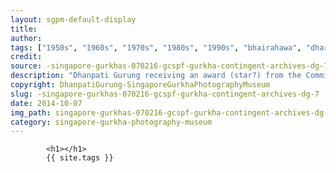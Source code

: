 ```yaml
---
layout: sgpm-default-display
title: 
author: 
tags: ["1950s", "1960s", "1970s", "1980s", "1990s", "bhairahawa", "dharan", "gurkhas", "kathmandu", "nepal", "pokhara", "singapore", "singapore gurkha archive", "singapore gurkha old photographs", "singapore gurkha photography museum", "singapore gurkhas"]
credit: 
source: -singapore-gurkhas-070216-gcspf-gurkha-contingent-archives-dg-7
description: "Dhanpati Gurung receiving an award (star?) from the Commissioner of Police, Goh Chong Hong at Police Academy. Date: Early 1970s."
copyright: DhanpatiGurung-SingaporeGurkhaPhotographyMuseum
slug: -singapore-gurkhas-070216-gcspf-gurkha-contingent-archives-dg-7
date: 2014-10-07
img_path: singapore-gurkhas-070216-gcspf-gurkha-contingent-archives-dg-7.jpg
category: singapore-gurkha-photography-museum
---
```

	 		

	 		<h1></h1>
	 		{{ site.tags }}
	 		
